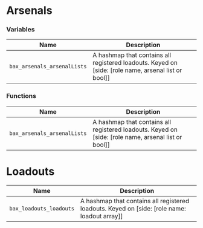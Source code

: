 
# Arsenals

### Variables
| Name | Description |
|-|-|
| `bax_arsenals_arsenalLists` | A hashmap that contains all registered loadouts. Keyed on \[side: \[role name, arsenal list or bool\]\] |

### Functions
| Name | Description |
|-|-|
| `bax_arsenals_arsenalLists` | A hashmap that contains all registered loadouts. Keyed on \[side: \[role name, arsenal list or bool\]\] |

# Loadouts

| Name | Description |
|-|-|
| `bax_loadouts_loadouts` | A hashmap that contains all registered loadouts. Keyed on \[side: \[role name: loadout array\]\] |
